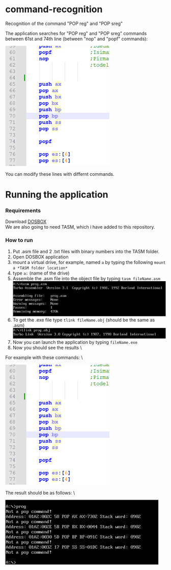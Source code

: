 # command-recognition
Recognition of the command "POP reg" and "POP sreg"

The application searches for "POP reg" and "POP sreg" commands between 61st and 74th line (between "nop" and "popf" commands):

![commands](/readMeImages/info3.png)

You can modify these lines with differnt commands.

# Running the application

### Requirements
Download [DOSBOX](https://www.dosbox.com/download.php?main=1) \
We are also going to need TASM, which i have added to this repository.

### How to run
1. Put .asm file and 2 .txt files with binary numbers into the TASM folder.
2. Open DOSBOX application
3. mount a virtual drive, for example, named `a` by typing the following `mount a *TASM folder location*`
4. type `a:` (name of the drive)
5. Assemble the .asm file into the object file by typing `tasm fileName.asm` \
 ![Now you will see the list of erros, warnings and etc.](/readMeImages/info1.png)
6. To get the .exe file type `tlink fileName.obj` (should be the same as .asm) \
 ![tlink](/readMeImages/info2.png)
7. Now you can launch the application by typing `fileName.exe`
8. Now you should see the results \
   
For example with these commands: \

![commands](/readMeImages/info3.png)

The result should be as follows: \

![output](/readMeImages/info4.png)
